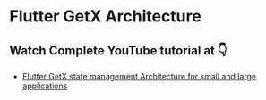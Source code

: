 # Flutter GetX Architecture
## Watch Complete YouTube tutorial at 👇

- [Flutter GetX state management Architecture for small and large applications](https://youtu.be/rSjullRaYVU)
